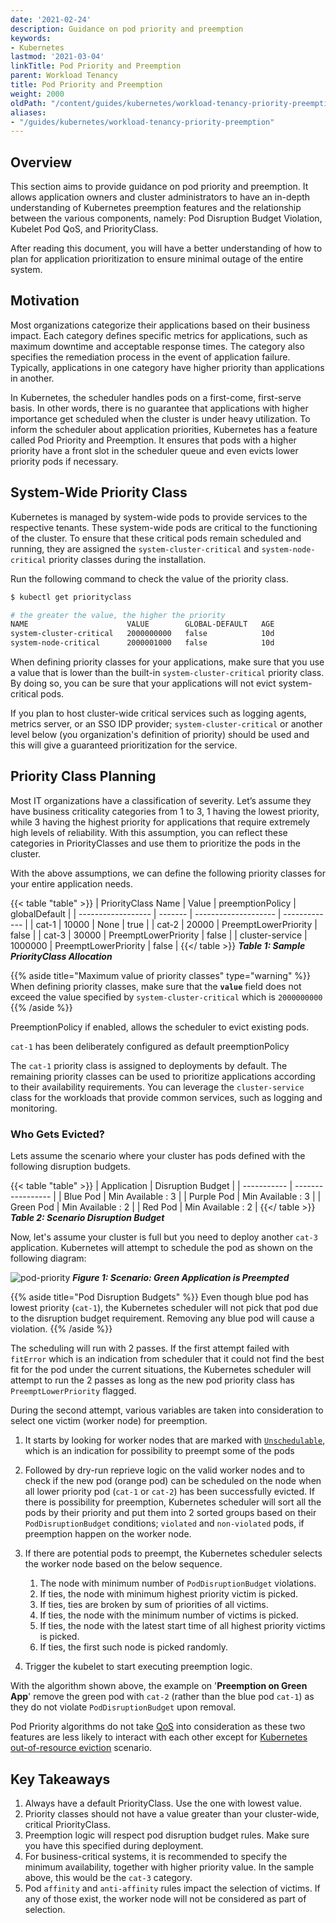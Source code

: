 ```yaml
---
date: '2021-02-24'
description: Guidance on pod priority and preemption
keywords:
- Kubernetes
lastmod: '2021-03-04'
linkTitle: Pod Priority and Preemption
parent: Workload Tenancy
title: Pod Priority and Preemption
weight: 2000
oldPath: "/content/guides/kubernetes/workload-tenancy-priority-preemption.md"
aliases:
- "/guides/kubernetes/workload-tenancy-priority-preemption"
---
```


## Overview

This section aims to provide guidance on pod priority and preemption. It allows
application owners and cluster administrators to have an in-depth understanding
of Kubernetes preemption features and the relationship between the various
components, namely: Pod Disruption Budget Violation, Kubelet Pod QoS, and
PriorityClass.

After reading this document, you will have a better understanding of how to plan
for application prioritization to ensure minimal outage of the entire system.

## Motivation

Most organizations categorize their applications based on their business impact.
Each category defines specific metrics for applications, such as maximum
downtime and acceptable response times. The category also specifies the
remediation process in the event of application failure. Typically, applications
in one category have higher priority than applications in another.

In Kubernetes, the scheduler handles pods on a first-come, first-serve basis. In
other words, there is no guarantee that applications with higher importance get
scheduled when the cluster is under heavy utilization. To inform the scheduler
about application priorities, Kubernetes has a feature called Pod Priority and
Preemption. It ensures that pods with a higher priority have a front slot in the
scheduler queue and even evicts lower priority pods if necessary.

## System-Wide Priority Class

Kubernetes is managed by system-wide pods to provide services to the respective
tenants. These system-wide pods are critical to the functioning of the cluster.
To ensure that these critical pods remain scheduled and running, they are
assigned the `system-cluster-critical` and `system-node-critical` priority
classes during the installation.

Run the following command to check the value of the priority class.

```bash
$ kubectl get priorityclass

# the greater the value, the higher the priority
NAME                      VALUE        GLOBAL-DEFAULT   AGE
system-cluster-critical   2000000000   false            10d
system-node-critical      2000001000   false            10d
```

When defining priority classes for your applications, make sure that you use a
value that is lower than the built-in `system-cluster-critical` priority class.
By doing so, you can be sure that your applications will not evict
system-critical pods.

If you plan to host cluster-wide critical services such as logging agents,
metrics server, or an SSO IDP provider; `system-cluster-critical` or another
level below (you organization's definition of priority) should be used and this
will give a guaranteed prioritization for the service.

## Priority Class Planning

Most IT organizations have a classification of severity. Let’s assume they have
business criticality categories from 1 to 3, 1 having the lowest priority, while
3 having the highest priority for applications that require extremely high
levels of reliability. With this assumption, you can reflect these categories in
PriorityClasses and use them to prioritize the pods in the cluster.

With the above assumptions, we can define the following priority classes for
your entire application needs.

{{< table "table" >}}
| PriorityClass Name | Value   | preemptionPolicy     | globalDefault |
| ------------------ | ------- | -------------------- | ------------- |
| cat-1              | 10000   | None                 | true          |
| cat-2              | 20000   | PreemptLowerPriority | false         |
| cat-3              | 30000   | PreemptLowerPriority | false         |
| cluster-service    | 1000000 | PreemptLowerPriority | false         |
{{</ table >}}
**_Table 1: Sample PriorityClass Allocation_**

{{% aside title="Maximum value of priority classes" type="warning" %}}
When defining priority classes, make sure that the **`value`** field does not
exceed the value specified by `system-cluster-critical` which is `2000000000`
{{% /aside %}}

PreemptionPolicy if enabled, allows the scheduler to evict existing pods.

`cat-1` has been deliberately configured as default preemptionPolicy

The `cat-1` priority class is assigned to deployments by default. The remaining
priority classes can be used to prioritize applications according to their
availability requirements. You can leverage the `cluster-service` class for the
workloads that provide common services, such as logging and monitoring.

### Who Gets Evicted?

Lets assume the scenario where your cluster has pods defined with the following
disruption budgets.

{{< table "table" >}}
| Application | Disruption Budget |
| ----------- | ----------------- |
| Blue Pod    | Min Available : 3 |
| Purple Pod  | Min Available : 3 |
| Green Pod   | Min Available : 2 |
| Red Pod     | Min Available : 2 |
{{</ table >}}
**_Table 2: Scenario Disruption Budget_**

Now, let's assume your cluster is full but you need to deploy another `cat-3`
application. Kubernetes will attempt to schedule the pod as shown on the
following diagram:

![pod-priority](/images/guides/kubernetes/workload-tenancy/pod-priority-01.png)
**_Figure 1: Scenario: Green Application is Preempted_**

{{% aside title="Pod Disruption Budgets" %}}
Even though blue pod has lowest priority (`cat-1`), the Kubernetes scheduler will
not pick that pod due to the disruption budget requirement. Removing any blue
pod will cause a violation.
{{% /aside %}}

The scheduling will run with 2 passes. If the first attempt failed with
`fitError` which is an indication from scheduler that it could not find the best
fit for the pod under the current situations, the Kubernetes scheduler will
attempt to run the 2 passes as long as the new pod priority class has
`PreemptLowerPriority` flagged.

During the second attempt, various variables are taken into consideration to
select one victim (worker node) for preemption.

1. It starts by looking for worker nodes that are marked with
   [`Unschedulable`](https://pkg.go.dev/k8s.io/kubernetes/pkg/scheduler/framework/v1alpha1?tab=doc#Code),
   which is an indication for possibility to preempt some of the pods

1. Followed by dry-run reprieve logic on the valid worker nodes and to check if
   the new pod (orange pod) can be scheduled on the node when all lower priority
   pod (`cat-1` or `cat-2`) has been successfully evicted. If there is possibility
   for preemption, Kubernetes scheduler will sort all the pods by their priority
   and put them into 2 sorted groups based on their `PodDisruptionBudget`
   conditions; `violated` and `non-violated` pods, if preemption happen on the
   worker node.

1. If there are potential pods to preempt, the Kubernetes scheduler selects the
   worker node based on the below sequence.

   1. The node with minimum number of `PodDisruptionBudget` violations.
   1. If ties, the node with minimum highest priority victim is picked.
   1. If ties, ties are broken by sum of priorities of all victims.
   1. If ties, the node with the minimum number of victims is picked.
   1. If ties, the node with the latest start time of all highest priority
      victims is picked.
   1. If ties, the first such node is picked randomly.

1. Trigger the kubelet to start executing preemption logic.

With the algorithm shown above, the example on '**Preemption on Green App**'
remove the green pod with `cat-2` (rather than the blue pod `cat-1`) as they do not
violate `PodDisruptionBudget` upon removal.

Pod Priority algorithms do not take
[QoS](https://kubernetes.io/docs/tasks/configure-pod-container/quality-service-pod/)
into consideration as these two features are less likely to interact
with each other except for [Kubernetes out-of-resource
eviction](https://kubernetes.io/docs/tasks/administer-cluster/out-of-resource/)
scenario.

## Key Takeaways

1. Always have a default PriorityClass. Use the one with lowest value.
1. Priority classes should not have a value greater than your cluster-wide,
   critical PriorityClass.
1. Preemption logic will respect pod disruption budget rules. Make sure you have
   this specified during deployment.
1. For business-critical systems, it is recommended to specify the minimum
   availability, together with higher priority value. In the sample above, this
   would be the `cat-3` category.
1. Pod `affinity` and `anti-affinity` rules impact the selection of victims. If
   any of those exist, the worker node will not be considered as part of
   selection.